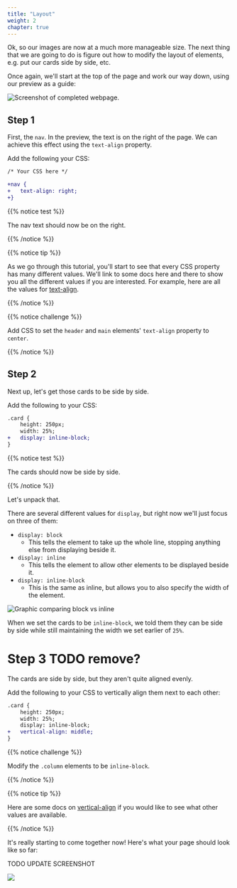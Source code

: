 ```yaml
---
title: "Layout"
weight: 2
chapter: true
---
```


Ok, so our images are now at a much more manageable size.
The next thing that we are going to do is figure out how to modify the layout of elements, e.g. put our cards side by side, etc.

Once again, we'll start at the top of the page and work our way down, using our preview as a guide:

![Screenshot of completed webpage.](../../images/animals.png)

## Step 1

First, the `nav`.
In the preview, the text is on the right of the page.
We can achieve this effect using the `text-align` property.

Add the following your CSS:

```diff
/* Your CSS here */

+nav {
+	text-align: right;
+}
```

{{% notice test %}}

The nav text should now be on the right.

{{% /notice %}}

{{% notice tip %}}

As we go through this tutorial, you'll start to see that every CSS property has many different values. We'll link to some docs here and there to show you all the different values if you are interested. For example, here are all the values for [text-align](https://developer.mozilla.org/en-US/docs/Web/CSS/text-align).

{{% /notice %}}

{{% notice challenge %}}

Add CSS to set the `header` and `main` elements' `text-align` property to `center`.

{{% /notice %}}

## Step 2

Next up, let's get those cards to be side by side.

Add the following to your CSS:

```diff
.card {
	height: 250px;
	width: 25%;
+	display: inline-block;
}
```

{{% notice test %}}

The cards should now be side by side.

{{% /notice %}}

Let's unpack that.

There are several different values for `display`, but right now we'll just focus on three of them:

- `display: block`
    - This tells the element to take up the whole line, stopping anything else from displaying beside it.
- `display: inline`
    - This tells the element to allow other elements to be displayed beside it.
- `display: inline-block`
    - This is the same as inline, but allows you to also specify the width of the element.

![Graphic comparing block vs inline](../../images/display.png)

When we set the cards to be `inline-block`, we told them they can be side by side while still maintaining the width we set earlier of `25%`.


# Step 3 TODO remove?

The cards are side by side, but they aren't quite aligned evenly.

Add the following to your CSS to vertically align them next to each other:

```diff
.card {
	height: 250px;
	width: 25%;
	display: inline-block;
+	vertical-align: middle;
}
```

{{% notice challenge %}}

Modify the `.column` elements to be `inline-block`.

{{% /notice %}}

{{% notice tip %}}

Here are some docs on [vertical-align](https://developer.mozilla.org/en-US/docs/Web/CSS/vertical-align) if you would like to see what other values are available.

{{% /notice %}}


It's really starting to come together now!
Here's what your page should look like so far:


TODO UPDATE SCREENSHOT

![](../../images/animals_layout.png)
